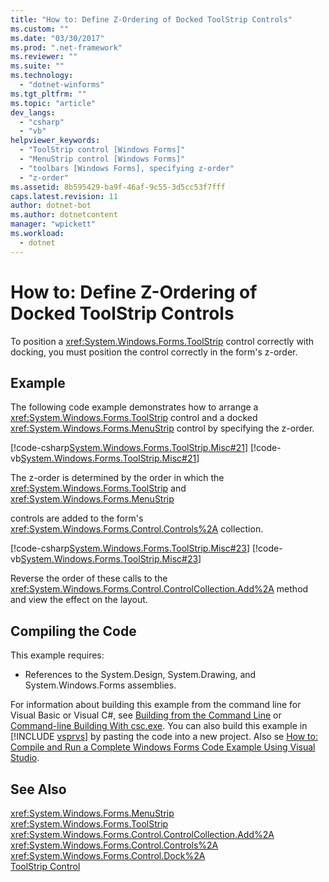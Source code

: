 ```yaml
---
title: "How to: Define Z-Ordering of Docked ToolStrip Controls"
ms.custom: ""
ms.date: "03/30/2017"
ms.prod: ".net-framework"
ms.reviewer: ""
ms.suite: ""
ms.technology: 
  - "dotnet-winforms"
ms.tgt_pltfrm: ""
ms.topic: "article"
dev_langs: 
  - "csharp"
  - "vb"
helpviewer_keywords: 
  - "ToolStrip control [Windows Forms]"
  - "MenuStrip control [Windows Forms]"
  - "toolbars [Windows Forms], specifying z-order"
  - "z-order"
ms.assetid: 8b595429-ba9f-46af-9c55-3d5cc53f7fff
caps.latest.revision: 11
author: dotnet-bot
ms.author: dotnetcontent
manager: "wpickett"
ms.workload: 
  - dotnet
---
```

# How to: Define Z-Ordering of Docked ToolStrip Controls
To position a <xref:System.Windows.Forms.ToolStrip> control correctly with docking, you must position the control correctly in the form's z-order.  
  
## Example  
 The following code example demonstrates how to arrange a <xref:System.Windows.Forms.ToolStrip> control and a docked <xref:System.Windows.Forms.MenuStrip> control by specifying the z-order.  
  
 [!code-csharp[System.Windows.Forms.ToolStrip.Misc#21](../../../../samples/snippets/csharp/VS_Snippets_Winforms/System.Windows.Forms.ToolStrip.Misc/CS/Program.cs#21)]
 [!code-vb[System.Windows.Forms.ToolStrip.Misc#21](../../../../samples/snippets/visualbasic/VS_Snippets_Winforms/System.Windows.Forms.ToolStrip.Misc/VB/Program.vb#21)]  
  
 The z-order is determined by the order in which the <xref:System.Windows.Forms.ToolStrip> and <xref:System.Windows.Forms.MenuStrip>  
  
 controls are added to the form's <xref:System.Windows.Forms.Control.Controls%2A> collection.  
  
 [!code-csharp[System.Windows.Forms.ToolStrip.Misc#23](../../../../samples/snippets/csharp/VS_Snippets_Winforms/System.Windows.Forms.ToolStrip.Misc/CS/Program.cs#23)]
 [!code-vb[System.Windows.Forms.ToolStrip.Misc#23](../../../../samples/snippets/visualbasic/VS_Snippets_Winforms/System.Windows.Forms.ToolStrip.Misc/VB/Program.vb#23)]  
  
 Reverse the order of these calls to the <xref:System.Windows.Forms.Control.ControlCollection.Add%2A> method and view the effect on the layout.  
  
## Compiling the Code  
 This example requires:  
  
-   References to the System.Design, System.Drawing, and System.Windows.Forms assemblies.  
  
 For information about building this example from the command line for Visual Basic or Visual C#, see [Building from the Command Line](~/docs/visual-basic/reference/command-line-compiler/building-from-the-command-line.md) or [Command-line Building With csc.exe](~/docs/csharp/language-reference/compiler-options/command-line-building-with-csc-exe.md). You can also build this example in [!INCLUDE [vsprvs](../../../../includes/vsprvs-md.md)] by pasting the code into a new project.  Also se [How to: Compile and Run a Complete Windows Forms Code Example Using Visual Studio](http://msdn.microsoft.com/library/Bb129228\(v=vs.110\)).  
  
## See Also  
 <xref:System.Windows.Forms.MenuStrip>  
 <xref:System.Windows.Forms.ToolStrip>  
 <xref:System.Windows.Forms.Control.ControlCollection.Add%2A>  
 <xref:System.Windows.Forms.Control.Controls%2A>  
 <xref:System.Windows.Forms.Control.Dock%2A>  
 [ToolStrip Control](../../../../docs/framework/winforms/controls/toolstrip-control-windows-forms.md)
